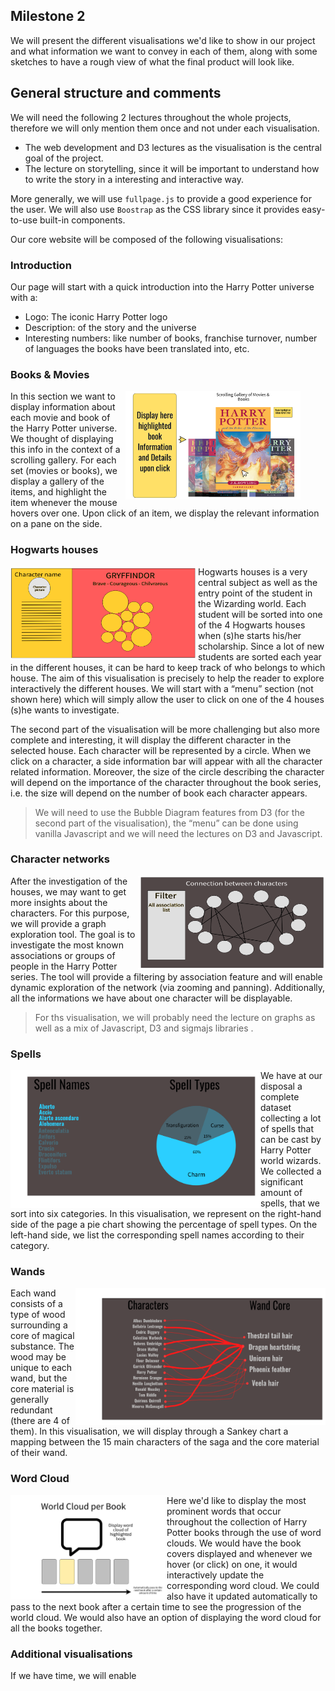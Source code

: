 ## Milestone 2

We will present the different visualisations we'd like to show in our project and what information we want to convey in each of them, along with some sketches to have a rough view of what the final product will look like. 

## General structure and comments
We will need the following 2 lectures throughout the whole projects, therefore we will only mention them once and not under each visualisation.

 - The web development and D3 lectures as the visualisation is the central goal of the project.
 - The lecture on storytelling, since it will be important to understand how to write the story in a interesting and interactive way.

More generally, we will use `fullpage.js` to provide a good experience for the user. We will also use `Boostrap` as the CSS library since it provides easy-to-use built-in components.

Our core website will be composed of the following visualisations:

### Introduction
Our page will start with a quick introduction into the Harry Potter universe with a:
- Logo: The iconic Harry Potter logo
- Description: of the story and the universe
- Interesting numbers: like number of books, franchise turnover, number of languages the books have been translated into, etc.
### Books & Movies 
<figure>
    <img align="right" width="280" src="images/scrolling_gallery_hp_example.png"></img>
</figure>

In this section we want to display information about each movie and book of the Harry Potter universe. We thought of displaying this info in the context of a scrolling gallery. For each set (movies or books), we display a gallery of the items, and highlight the item whenever the mouse hovers over one. Upon click of an item, we display the relevant information on a pane on the side.




### Hogwarts houses
<img align="left" width="300" height="150" src="images/houses.png"></img>
Hogwarts houses is a very central subject as well as the entry point of the student in the Wizarding world. Each student will be sorted into one of the 4 Hogwarts houses when (s)he starts his/her scholarship. Since a lot of new students are sorted each year in the different houses, it can be hard to keep track of who belongs to which house. The aim of this visualisation is precisely to help the reader to explore interactively the different houses. We will start with a “menu” section (not shown here) which will simply allow the user to click on one of the 4 houses (s)he wants to investigate. 

The second part of the visualisation will be more challenging but also more complete and interesting, it will display the different character in the selected house. Each character will be represented by a circle. When we click on a character, a side information bar will appear with all the character related information. Moreover, the size of the circle describing the character will depend on the importance of the character throughout the book series, i.e. the size will depend on the number of book each character appears. 

> We will need to use the Bubble Diagram features from D3 (for the second part of the visualisation),  the “menu” can be done using vanilla Javascript and we will need the lectures on D3 and Javascript. 

### Character networks
<img align="right" width="300" height="150" src="images/network.png"></img>
After the investigation of the houses, we may want to get more insights about the characters. For this purpose, we will provide a graph exploration tool. The goal is to investigate the most known associations or groups of people in the Harry Potter series. The tool will provide a filtering by association feature and will enable dynamic exploration of the network (via zooming and panning). Additionally, all the informations we have about one character will be displayable. 

> For ths visualisation, we will probably need the lecture on graphs as well as a mix of Javascript, D3 and sigmajs libraries .

### Spells
<img align="left" width="400" height="220" src="images/spellPiechart.png"></img>


We have at our disposal a complete dataset collecting a lot of spells that can be cast by Harry Potter world wizards. We collected a significant amount of spells, that we sort into six categories.
In this visualisation, we represent on the right-hand side of the page a pie chart showing the percentage of spell types. On the left-hand side, we list the corresponding spell names according to their category. 




### Wands
<img align="right" width="400" height="220" src="images/characterToWand.png"></img>


Each wand consists of a type of wood surrounding a core of magical substance. The wood may be unique to each wand, but the core material is generally redundant (there are 4 of them). In this visualisation, we will display through a Sankey chart a mapping between the 15 main characters of the saga and the core material of their wand.

### Word Cloud
<img align="left" width="250" src="images/word_cloud.png"></img>

Here we'd like to display the most prominent words that occur throughout the collection of Harry Potter books through the use of word clouds. We would have the book covers displayed and whenever we hover (or click) on one, it would interactively update the corresponding word cloud. We could also have it updated automatically to pass to the next book after a certain time to see the progression of the world cloud. We would also have an option of displaying the word cloud for all the books together.

### Additional visualisations
If we have time, we will enable 

